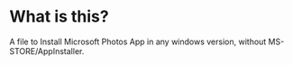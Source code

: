 # What is this?
A file to Install Microsoft Photos App in any windows version, without MS-STORE/AppInstaller.
